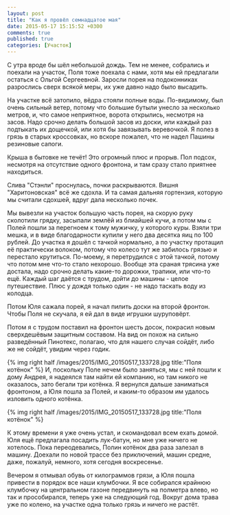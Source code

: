 ```yaml
---
layout: post
title: "Как я провёл семнадцатое мая"
date: 2015-05-17 15:15:52 +0300
comments: true
published: true
categories: [Участок] 
---
```

С утра вроде бы шёл небольшой дождь. Тем не менее, собрались и поехали на участок, Поля тоже поехала с нами, хотя мы ей предлагали остаться с Ольгой Сергеевной. Заросли порея на подоконниках разрослись сверх всякой меры, их уже давно надо было высадить.

На участке всё затопило, вёдра стояли полные воды. По-видимому, был очень сильный ветер, потому что большие бутыли унесло за несколько метров, и, что самое неприятное, ворота открылись, несмотря на засов. Надо срочно делать большой засов из доски, или каждый раз подтыкать их дощечкой, или хотя бы завязывать веревочкой. Я полез в грязь в старых кроссовках, но вскоре пожалел, что не надел Пашины резиновые сапоги.

Крыша в бытовке не течёт! Это огромный плюс и прорыв. Пол подсох, несмотря на отсутствие одного фронтона, и там сразу стало приятнее находиться. 

Слива "Стэнли" проснулась, почки раскрываются. Вишня "Харитоновская" всё же сдохла. И та самая дальняя гортензия, которую мы считали сдохшей, вдруг дала несколько почек.

Мы вывезли на участок большую часть порея, на скорую руку сколотили грядку, засыпали землёй из блиайшей кучи, а потом мы с Полей пошли за перегноем к тому мужичку, у которого куры. Взяли три мешка, и в виде благодарности купили у него два десятка яиц по 100 рублей. До участка я дошёл с тачкой нормально, а по участку протащил её практически волоком, потому что колесо тут же забилось грязью и перестало крутиться. По-моему, я перетрудился с этой тачкой, потому что потом мне что-то стало нехорошо. Вообще эта сраная трясина уже достала, надо срочно делать какие-то дорожки, трапики, или что-то ещё. Каждый шаг даётся с трудом, дойти до машины - целое путешествие. Плюс у дождя только один - не надо таскать воду из колодца.

Потом Юля сажала порей, я начал пилить доски на второй фронтон. Чтобы Поля не скучала, я ей дал в виде игрушки шуруповёрт.

Потом я с трудом поставил на фронтон шесть досок, покрасил новым сверхдешёвым защитным составом. На вид он похож на сильно разведённый Пинотекс, полагаю, что для нашего случая сойдёт, либо же не сойдёт, увидим через годик.

{% img right half /images/2015/IMG_20150517_133728.jpg title:"Поля котёнок" %}
И, поскольку Поле нечем было заняться, мы с ней пошли к дому Андрея, я надеялся там найти ей компанию, но там никого не оказалось, зато бегали три котёнка. Я вернулся дальше заниматься фронтоном, а Юля пошла за Полей, и каким-то образом им удалось изловить одного котёнка.

{% img right half /images/2015/IMG_20150517_133728.jpg title:"Поля котёнок" %}

К этому времени я уже очень устал, и скомандовал всем ехать домой. Юля ещё предлагала посадить лук-батун, но мне уже ничего не хотелось. Пока переодевались, Полин котёнок два раза залезал в машину. Доехали по новой трассе без приключений, машин средне, даже, пожалуй, немного, хотя сегодня воскресенье.

Вечером я отмывал обувь от килограммов грязи, а Юля пошла привести в порядок все наши клумбочки. Я все собирался крайнюю клумбочку на центральном газоне передвинуть на полметра влево, но так и прособирался, теперь уже на следующий год. Вокруг дома трава уже по колено, на участке одна только грязь и ничего не растёт.
